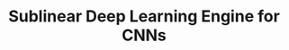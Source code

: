 ---
layout: page
title: Sublinear Deep Learning Engine for CNNs
description: A probabilistic approach to reducing training time for CNNs with tensor sketching and locality-sensitive hashing.
redirect: https://github.com/ishanchadha01/cnn-slide
importance: 1
# category: work
# related_publications: einstein1956investigations, einstein1950meaning
---